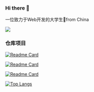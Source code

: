 ### Hi there 👋

<!-- Your title -->
一位致力于Web开发的大学生🚀from China

![](https://github-readme-stats.vercel.app/api?username=Gip886&show_icons=true&theme=vue )


<!-- 仓库重点项目介绍 -->
### 仓库项目
[![Readme Card](https://github-readme-stats.vercel.app/api/pin/?username=Gip886&repo=vue-homework)](https://github.com/Gip886/vue-homework)

[![Readme Card](https://github-readme-stats.vercel.app/api/pin/?username=Gip886&repo=2021ssm-inventory)](https://github.com/Gip886/2021ssm-inventory)

[![Readme Card](https://github-readme-stats.vercel.app/api/pin/?username=Gip886&repo=wx-App-campus)](https://github.com/Gip886/wx-App-campus)

[![Top Langs](https://github-readme-stats.vercel.app/api/top-langs/?username=Gip886)](https://github.com/anuraghazra/github-readme-stats)




<!-- **Gip886/Gip886** is a ✨ _special_ ✨ repository because its `README.md` (this file) appears on your GitHub profile.

Here are some ideas to get you started:

- 🔭 I’m currently working on ...
- 🌱 I’m currently learning ...
- 👯 I’m looking to collaborate on ...
- 🤔 I’m looking for help with ...
- 💬 Ask me about ...
- 📫 How to reach me: ...
- 😄 Pronouns: ...
- ⚡ Fun fact: ... -->

